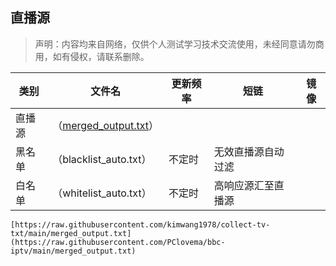## 直播源
> 声明：内容均来自网络，仅供个人测试学习技术交流使用，未经同意请勿商用，如有侵权，请联系删除。

| 类别  | 文件名  | 更新频率                                       | 短链 | 镜像   |
|-------|-------|------------------------------------------------|------------|------------|
|直播源| （[merged_output.txt](https://raw.githubusercontent.com/PClovema/bbc-iptv/main/merged_output.txt)） |
|黑名单| （blacklist_auto.txt） |  不定时 | 无效直播源自动过滤   | |
|白名单| （whitelist_auto.txt） |  不定时 | 高响应源汇至直播源   | |

```
[https://raw.githubusercontent.com/kimwang1978/collect-tv-txt/main/merged_output.txt](https://raw.githubusercontent.com/PClovema/bbc-iptv/main/merged_output.txt)
